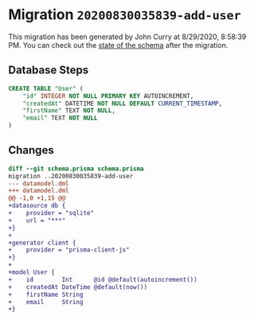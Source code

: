 # Migration `20200830035839-add-user`

This migration has been generated by John Curry at 8/29/2020, 8:58:39 PM.
You can check out the [state of the schema](./schema.prisma) after the migration.

## Database Steps

```sql
CREATE TABLE "User" (
    "id" INTEGER NOT NULL PRIMARY KEY AUTOINCREMENT,
    "createdAt" DATETIME NOT NULL DEFAULT CURRENT_TIMESTAMP,
    "firstName" TEXT NOT NULL,
    "email" TEXT NOT NULL
)
```

## Changes

```diff
diff --git schema.prisma schema.prisma
migration ..20200830035839-add-user
--- datamodel.dml
+++ datamodel.dml
@@ -1,0 +1,15 @@
+datasource db {
+    provider = "sqlite"
+    url = "***"
+}
+
+generator client {
+    provider = "prisma-client-js"
+}
+
+model User {
+    id        Int      @id @default(autoincrement())
+    createdAt DateTime @default(now())
+    firstName String
+    email     String
+}
```


